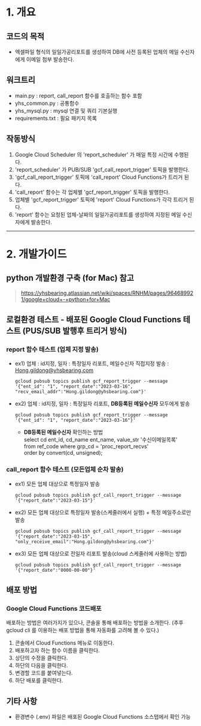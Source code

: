# 1. 개요 

## 코드의 목적
 - 엑셀파일 형식의 일일가공리포트를 생성하여 DB에 사전 등록된 업체의 메일 수신자에게 이메일 첨부 발송한다.

## 워크트리 
 - main.py : report, call_report 함수를 호출하는 함수 포함
 - yhs_common.py : 공통함수
 - yhs_mysql.py : mysql 연결 및 쿼리 기본실행
 - requirements.txt : 필요 패키지 목록

## 작동방식
   1. Google Cloud Scheduler 의 'report_scheduler' 가 매일 특정 시간에 수행된다. 
   2. 'report_scheduler' 가 PUB/SUB 'gcf_call_report_trigger' 토픽을 발행한다.    
   3. 'gcf_call_report_trigger' 토픽에 'call_report' Cloud Functions가 트리거 된다.
   4. 'call_report' 함수는 각 업체별 'gcf_report_trigger' 토픽을 발행한다. 
   5. 업체별 'gcf_report_trigger' 토픽에 'report' Cloud Functions가 각각 트리거 된다.
   6. 'report' 함수는 요청된 업체-날짜의 일일가공리포트를 생성하여 지정된 메일 수신자에게 발송한다.
---

# 2. 개발가이드

## python 개발환경 구축 (for Mac) 참고
> https://yhsbearing.atlassian.net/wiki/spaces/RNHM/pages/964689921/google+cloud+-+python+for+Mac

## 로컬환경 테스트 - 배포된 Google Cloud Functions 테스트 (PUS/SUB 발행후 트리거 방식)

### report 함수 테스트 (업체 지정 발송)
 - ex1) 업체 : id지정, 일자 : 특정일자 리포트, 메일수신자 직접지정 발송 : Hong.gildong@yhsbearing.com    
    ``` 
    gcloud pubsub topics publish gcf_report_trigger --message '{"ent_id": "1", "report_date":"2023-03-16", "recv_email_addr":"Hong.gildong@yhsbearing.com"}'
    ```  
 - ex2) 업체 : id지정, 일자 : 특정일자 리포트, **DB등록된 메일수신자** 모두에게 발송
    ```
    gcloud pubsub topics publish gcf_report_trigger --message '{"ent_id": "1", "report_date":"2023-03-16"}'
    ```
   - **DB등록된 메일수신자** 확인하는 방법  
     select cd ent_id, cd_name ent_name, value_str '수신이메일목록'  
       from ref_code where grp_cd = 'proc_report_recvs'  
      order by convert(cd, unsigned);   
     
### call_report 함수 테스트 (모든업체 순차 발송)
 - ex1) 모든 업체 대상으로 특정일자 발송
    ```        
    gcloud pubsub topics publish gcf_call_report_trigger --message '{"report_date":"2023-03-15"}'
    ```    
 - ex2) 모든 업체 대상으로 특정일자 발송(스케줄러에서 실행) + 특정 메일주소로만 발송
    ```
    gcloud pubsub topics publish gcf_call_report_trigger --message '{"report_date":"2023-03-15", "only_receive_email":"Hong.gildong@yhsbearing.com"}'
    ```
 - ex3) 모든 업체 대상으로 전일자 리포트 발송(cloud 스케줄러에 사용하는 방법)
    ```
    gcloud pubsub topics publish gcf_call_report_trigger --message '{"report_date":"0000-00-00"}'
    ```

## 배포 방법

### Google Cloud Functions 코드배포 
배포하는 방법은 여러가지가 있으나, 콘솔을 통해 배포하는 방법을 소개한다. (추후 gcloud cli 를 이용하는 배포 방법을 통해 자동화를 고려해 볼 수 있다.)
1. 콘솔에서 Cloud Functions 메뉴로 이동한다.
2. 배포하고자 하는 함수 이름을 클릭한다.
3. 상단의 수정을 클릭한다.
4. 하단의 다음을 클릭한다.
5. 변경할 코드를 붙여넣는다.
6. 하단 배포를 클릭한다.

## 기타 사항 
- 환경변수 (.env) 파일은 배포된 Google Cloud Functions 소스탭에서 확인 가능
